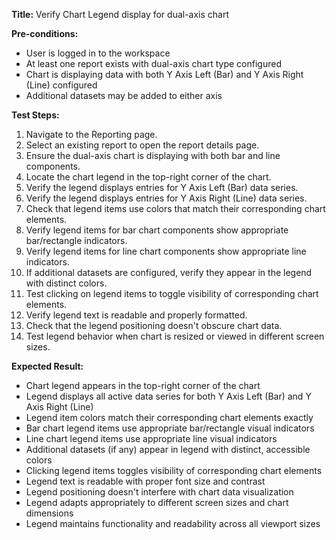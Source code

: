 **Title:** Verify Chart Legend display for dual-axis chart

**Pre-conditions:**
* User is logged in to the workspace
* At least one report exists with dual-axis chart type configured
* Chart is displaying data with both Y Axis Left (Bar) and Y Axis Right (Line) configured
* Additional datasets may be added to either axis

**Test Steps:**
1. Navigate to the Reporting page.
2. Select an existing report to open the report details page.
3. Ensure the dual-axis chart is displaying with both bar and line components.
4. Locate the chart legend in the top-right corner of the chart.
5. Verify the legend displays entries for Y Axis Left (Bar) data series.
6. Verify the legend displays entries for Y Axis Right (Line) data series.
7. Check that legend items use colors that match their corresponding chart elements.
8. Verify legend items for bar chart components show appropriate bar/rectangle indicators.
9. Verify legend items for line chart components show appropriate line indicators.
10. If additional datasets are configured, verify they appear in the legend with distinct colors.
11. Test clicking on legend items to toggle visibility of corresponding chart elements.
12. Verify legend text is readable and properly formatted.
13. Check that the legend positioning doesn't obscure chart data.
14. Test legend behavior when chart is resized or viewed in different screen sizes.

**Expected Result:**
* Chart legend appears in the top-right corner of the chart
* Legend displays all active data series for both Y Axis Left (Bar) and Y Axis Right (Line)
* Legend item colors match their corresponding chart elements exactly
* Bar chart legend items use appropriate bar/rectangle visual indicators
* Line chart legend items use appropriate line visual indicators
* Additional datasets (if any) appear in legend with distinct, accessible colors
* Clicking legend items toggles visibility of corresponding chart elements
* Legend text is readable with proper font size and contrast
* Legend positioning doesn't interfere with chart data visualization
* Legend adapts appropriately to different screen sizes and chart dimensions
* Legend maintains functionality and readability across all viewport sizes